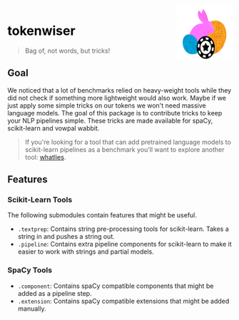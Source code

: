 <img src="logo.png" width=125 height=125 align="right">

<h1 style="font-weight: bold; color: black;">tokenwiser</h1>

> Bag of, not words, but tricks!

## Goal

We noticed that a lot of benchmarks relied on heavy-weight tools while they did not 
check if something more lightweight would also work. Maybe if we just apply some simple 
tricks on our tokens we won't need massive language models. The goal of this package is 
to contribute tricks to keep your NLP pipelines simple. These tricks are made available
for spaCy, scikit-learn and vowpal wabbit. 

> If you're looking for a tool that can add pretrained language models to scikit-learn 
pipelines as a benchmark you'll want to explore another tool: [whatlies](https://rasahq.github.io/whatlies/tutorial/scikit-learn/).

## Features

### Scikit-Learn Tools 

The following submodules contain features that might be useful. 

- `.textprep`: Contains string pre-processing tools for scikit-learn. Takes a string in and pushes a string out.  
- `.pipeline`: Contains extra pipeline components for scikit-learn to make it easier to work with strings and partial models.

### SpaCy Tools 
 
- `.component`: Contains spaCy compatible components that might be added as a pipeline step.
- `.extension`: Contains spaCy compatible extensions that might be added manually. 
